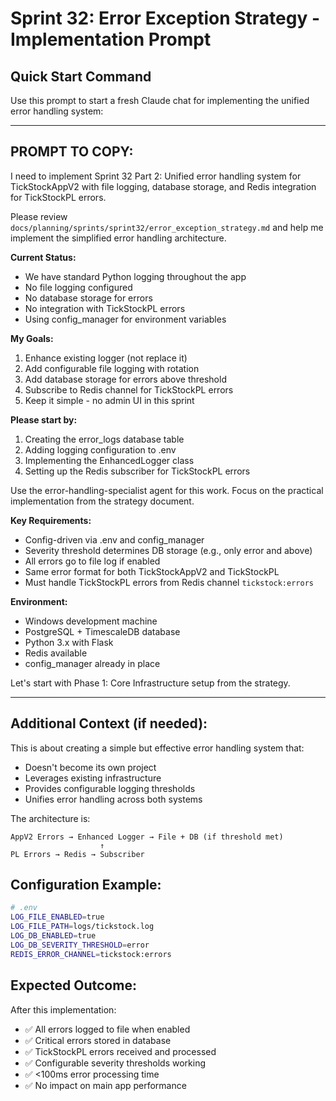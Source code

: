 # Sprint 32: Error Exception Strategy - Implementation Prompt

## Quick Start Command
Use this prompt to start a fresh Claude chat for implementing the unified error handling system:

---

## PROMPT TO COPY:

I need to implement Sprint 32 Part 2: Unified error handling system for TickStockAppV2 with file logging, database storage, and Redis integration for TickStockPL errors.

Please review `docs/planning/sprints/sprint32/error_exception_strategy.md` and help me implement the simplified error handling architecture.

**Current Status:**
- We have standard Python logging throughout the app
- No file logging configured
- No database storage for errors
- No integration with TickStockPL errors
- Using config_manager for environment variables

**My Goals:**
1. Enhance existing logger (not replace it)
2. Add configurable file logging with rotation
3. Add database storage for errors above threshold
4. Subscribe to Redis channel for TickStockPL errors
5. Keep it simple - no admin UI in this sprint

**Please start by:**
1. Creating the error_logs database table
2. Adding logging configuration to .env
3. Implementing the EnhancedLogger class
4. Setting up the Redis subscriber for TickStockPL errors

Use the error-handling-specialist agent for this work. Focus on the practical implementation from the strategy document.

**Key Requirements:**
- Config-driven via .env and config_manager
- Severity threshold determines DB storage (e.g., only error and above)
- All errors go to file log if enabled
- Same error format for both TickStockAppV2 and TickStockPL
- Must handle TickStockPL errors from Redis channel `tickstock:errors`

**Environment:**
- Windows development machine
- PostgreSQL + TimescaleDB database
- Python 3.x with Flask
- Redis available
- config_manager already in place

Let's start with Phase 1: Core Infrastructure setup from the strategy.

---

## Additional Context (if needed):

This is about creating a simple but effective error handling system that:
- Doesn't become its own project
- Leverages existing infrastructure
- Provides configurable logging thresholds
- Unifies error handling across both systems

The architecture is:
```
AppV2 Errors → Enhanced Logger → File + DB (if threshold met)
                    ↑
PL Errors → Redis → Subscriber
```

## Configuration Example:
```bash
# .env
LOG_FILE_ENABLED=true
LOG_FILE_PATH=logs/tickstock.log
LOG_DB_ENABLED=true
LOG_DB_SEVERITY_THRESHOLD=error
REDIS_ERROR_CHANNEL=tickstock:errors
```

## Expected Outcome:
After this implementation:
- ✅ All errors logged to file when enabled
- ✅ Critical errors stored in database
- ✅ TickStockPL errors received and processed
- ✅ Configurable severity thresholds working
- ✅ <100ms error processing time
- ✅ No impact on main app performance